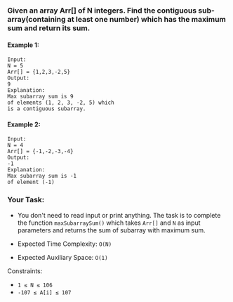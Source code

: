 ### Given an array Arr[] of N integers. Find the contiguous sub-array(containing at least one number) which has the maximum sum and return its sum.


#### Example 1:
```
Input:
N = 5
Arr[] = {1,2,3,-2,5}
Output:
9
Explanation:
Max subarray sum is 9
of elements (1, 2, 3, -2, 5) which 
is a contiguous subarray.
```


#### Example 2:
```
Input:
N = 4
Arr[] = {-1,-2,-3,-4}
Output:
-1
Explanation:
Max subarray sum is -1 
of element (-1)
```

### Your Task:
- You don't need to read input or print anything. The task is to complete the function `maxSubarraySum()` which takes `Arr[]` and `N` as input parameters and returns the sum of subarray with maximum sum.


- Expected Time Complexity: `O(N)`
- Expected Auxiliary Space: `O(1)`


Constraints:
- `1 ≤ N ≤ 106`
- `-107 ≤ A[i] ≤ 107`